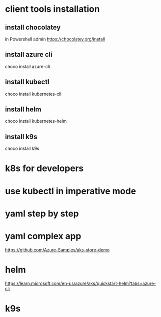 
# client tools installation

## install chocolatey

in Powershell admin
https://chocolatey.org/install

## install azure cli

choco install azure-cli

## install kubectl

choco install kubernetes-cli

## install helm

choco install kubernetes-helm

## install k9s

choco install k9s

# k8s for developers

# use kubectl in imperative mode

# yaml step by step

# yaml complex app

https://github.com/Azure-Samples/aks-store-demo

# helm

https://learn.microsoft.com/en-us/azure/aks/quickstart-helm?tabs=azure-cli

# k9s
